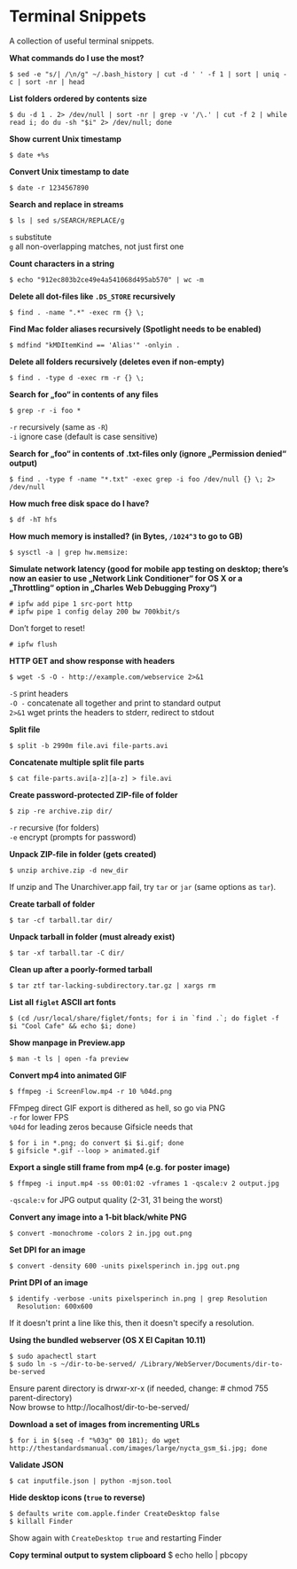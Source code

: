 # Terminal Snippets

A collection of useful terminal snippets.

**What commands do I use the most?**

    $ sed -e "s/| /\n/g" ~/.bash_history | cut -d ' ' -f 1 | sort | uniq -c | sort -nr | head


**List folders ordered by contents size**

    $ du -d 1 . 2> /dev/null | sort -nr | grep -v '/\.' | cut -f 2 | while read i; do du -sh "$i" 2> /dev/null; done


**Show current Unix timestamp**

    $ date +%s


**Convert Unix timestamp to date**

    $ date -r 1234567890


**Search and replace in streams**

    $ ls | sed s/SEARCH/REPLACE/g

`s` substitute  
`g` all non-overlapping matches, not just first one  


**Count characters in a string**

    $ echo "912ec803b2ce49e4a541068d495ab570" | wc -m


**Delete all dot-files like `.DS_STORE` recursively**

    $ find . -name ".*" -exec rm {} \;


**Find Mac folder aliases recursively (Spotlight needs to be enabled)**

    $ mdfind "kMDItemKind == 'Alias'" -onlyin .


**Delete all folders recursively (deletes even if non-empty)**

    $ find . -type d -exec rm -r {} \;


**Search for „foo“ in contents of any files**

    $ grep -r -i foo *

`-r` recursively (same as `-R`)  
`-i` ignore case (default is case sensitive)  


**Search for „foo“ in contents of .txt-files only (ignore „Permission denied“ output)**

    $ find . -type f -name "*.txt" -exec grep -i foo /dev/null {} \; 2> /dev/null


**How much free disk space do I have?**

    $ df -hT hfs


**How much memory is installed? (in Bytes, `/1024^3` to go to GB)**

    $ sysctl -a | grep hw.memsize:


**Simulate network latency (good for mobile app testing on desktop; there’s now an easier to use „Network Link Conditioner“ for OS X or a „Throttling“ option in „Charles Web Debugging Proxy“)**

    # ipfw add pipe 1 src-port http
    # ipfw pipe 1 config delay 200 bw 700kbit/s

Don’t forget to reset!

    # ipfw flush


**HTTP GET and show response with headers**

    $ wget -S -O - http://example.com/webservice 2>&1

`-S` print headers  
`-O -` concatenate all together and print to standard output  
`2>&1` wget prints the headers to stderr, redirect to stdout  


**Split file**

    $ split -b 2990m file.avi file-parts.avi


**Concatenate multiple split file parts**

    $ cat file-parts.avi[a-z][a-z] > file.avi


**Create password-protected ZIP-file of folder**

    $ zip -re archive.zip dir/

`-r` recursive (for folders)  
`-e` encrypt (prompts for password)  


**Unpack ZIP-file in folder (gets created)**

    $ unzip archive.zip -d new_dir

If unzip and The Unarchiver.app fail, try `tar` or `jar` (same options as `tar`).  


**Create tarball of folder**

    $ tar -cf tarball.tar dir/


**Unpack tarball in folder (must already exist)**

    $ tar -xf tarball.tar -C dir/


**Clean up after a poorly-formed tarball**

    $ tar ztf tar-lacking-subdirectory.tar.gz | xargs rm


**List all `figlet` ASCII art fonts**

    $ (cd /usr/local/share/figlet/fonts; for i in `find .`; do figlet -f $i "Cool Cafe" && echo $i; done)


**Show manpage in Preview.app**

    $ man -t ls | open -fa preview


**Convert mp4 into animated GIF**

    $ ffmpeg -i ScreenFlow.mp4 -r 10 %04d.png

FFmpeg direct GIF export is dithered as hell, so go via PNG  
`-r` for lower FPS  
`%04d` for leading zeros because Gifsicle needs that  

    $ for i in *.png; do convert $i $i.gif; done
    $ gifsicle *.gif --loop > animated.gif


**Export a single still frame from mp4 (e.g. for poster image)**

    $ ffmpeg -i input.mp4 -ss 00:01:02 -vframes 1 -qscale:v 2 output.jpg

`-qscale:v` for JPG output quality (2-31, 31 being the worst)


**Convert any image into a 1-bit black/white PNG**

    $ convert -monochrome -colors 2 in.jpg out.png


**Set DPI for an image**

    $ convert -density 600 -units pixelsperinch in.jpg out.png


**Print DPI of an image**

    $ identify -verbose -units pixelsperinch in.png | grep Resolution
      Resolution: 600x600

If it doesn't print a line like this, then it doesn't specify a resolution.  


**Using the bundled webserver (OS X El Capitan 10.11)**

    $ sudo apachectl start
    $ sudo ln -s ~/dir-to-be-served/ /Library/WebServer/Documents/dir-to-be-served

Ensure parent directory is drwxr-xr-x (if needed, change: # chmod 755 parent-directory)  
Now browse to http://localhost/dir-to-be-served/  


**Download a set of images from incrementing URLs**

    $ for i in $(seq -f "%03g" 00 181); do wget http://thestandardsmanual.com/images/large/nycta_gsm_$i.jpg; done


**Validate JSON**

    $ cat inputfile.json | python -mjson.tool


**Hide desktop icons (`true` to reverse)**

    $ defaults write com.apple.finder CreateDesktop false
    $ killall Finder

Show again with `CreateDesktop true` and restarting Finder  


**Copy terminal output to system clipboard**
    $ echo hello | pbcopy
